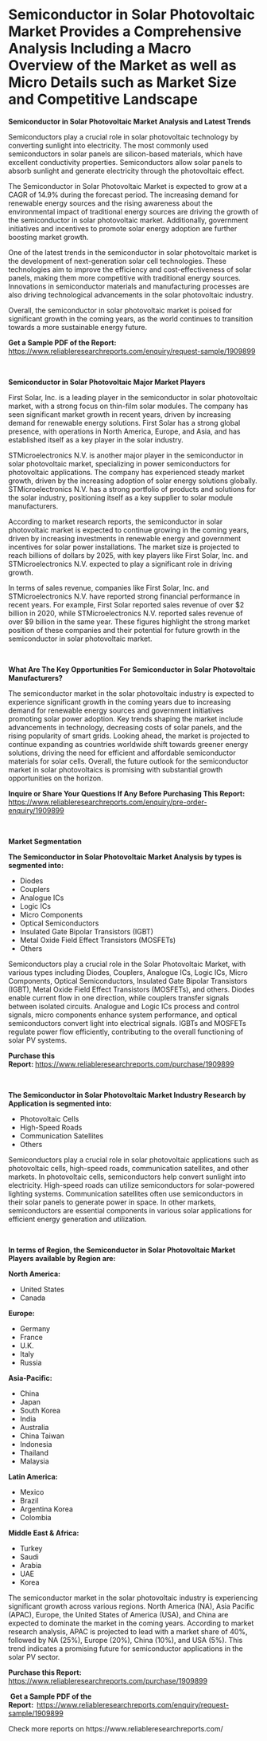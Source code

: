 <p><h1>Semiconductor in Solar Photovoltaic Market Provides a Comprehensive Analysis Including a Macro Overview of the Market as well as Micro Details such as Market Size and Competitive Landscape</h1></p><p><strong>Semiconductor in Solar Photovoltaic Market Analysis and Latest Trends</strong></p>
<p><p>Semiconductors play a crucial role in solar photovoltaic technology by converting sunlight into electricity. The most commonly used semiconductors in solar panels are silicon-based materials, which have excellent conductivity properties. Semiconductors allow solar panels to absorb sunlight and generate electricity through the photovoltaic effect.</p><p>The Semiconductor in Solar Photovoltaic Market is expected to grow at a CAGR of 14.9% during the forecast period. The increasing demand for renewable energy sources and the rising awareness about the environmental impact of traditional energy sources are driving the growth of the semiconductor in solar photovoltaic market. Additionally, government initiatives and incentives to promote solar energy adoption are further boosting market growth.</p><p>One of the latest trends in the semiconductor in solar photovoltaic market is the development of next-generation solar cell technologies. These technologies aim to improve the efficiency and cost-effectiveness of solar panels, making them more competitive with traditional energy sources. Innovations in semiconductor materials and manufacturing processes are also driving technological advancements in the solar photovoltaic industry.</p><p>Overall, the semiconductor in solar photovoltaic market is poised for significant growth in the coming years, as the world continues to transition towards a more sustainable energy future.</p></p>
<p><strong>Get a Sample PDF of the Report:&nbsp;</strong> <a href="https://www.reliableresearchreports.com/enquiry/request-sample/1909899">https://www.reliableresearchreports.com/enquiry/request-sample/1909899</a></p>
<p>&nbsp;</p>
<p><strong>Semiconductor in Solar Photovoltaic Major Market Players</strong></p>
<p><p>First Solar, Inc. is a leading player in the semiconductor in solar photovoltaic market, with a strong focus on thin-film solar modules. The company has seen significant market growth in recent years, driven by increasing demand for renewable energy solutions. First Solar has a strong global presence, with operations in North America, Europe, and Asia, and has established itself as a key player in the solar industry.</p><p>STMicroelectronics N.V. is another major player in the semiconductor in solar photovoltaic market, specializing in power semiconductors for photovoltaic applications. The company has experienced steady market growth, driven by the increasing adoption of solar energy solutions globally. STMicroelectronics N.V. has a strong portfolio of products and solutions for the solar industry, positioning itself as a key supplier to solar module manufacturers.</p><p>According to market research reports, the semiconductor in solar photovoltaic market is expected to continue growing in the coming years, driven by increasing investments in renewable energy and government incentives for solar power installations. The market size is projected to reach billions of dollars by 2025, with key players like First Solar, Inc. and STMicroelectronics N.V. expected to play a significant role in driving growth.</p><p>In terms of sales revenue, companies like First Solar, Inc. and STMicroelectronics N.V. have reported strong financial performance in recent years. For example, First Solar reported sales revenue of over $2 billion in 2020, while STMicroelectronics N.V. reported sales revenue of over $9 billion in the same year. These figures highlight the strong market position of these companies and their potential for future growth in the semiconductor in solar photovoltaic market.</p></p>
<p>&nbsp;</p>
<p><strong>What Are The Key Opportunities For Semiconductor in Solar Photovoltaic Manufacturers?</strong></p>
<p><p>The semiconductor market in the solar photovoltaic industry is expected to experience significant growth in the coming years due to increasing demand for renewable energy sources and government initiatives promoting solar power adoption. Key trends shaping the market include advancements in technology, decreasing costs of solar panels, and the rising popularity of smart grids. Looking ahead, the market is projected to continue expanding as countries worldwide shift towards greener energy solutions, driving the need for efficient and affordable semiconductor materials for solar cells. Overall, the future outlook for the semiconductor market in solar photovoltaics is promising with substantial growth opportunities on the horizon.</p></p>
<p><strong>Inquire or Share Your Questions If Any Before Purchasing This Report:</strong> <a href="https://www.reliableresearchreports.com/enquiry/pre-order-enquiry/1909899">https://www.reliableresearchreports.com/enquiry/pre-order-enquiry/1909899</a></p>
<p>&nbsp;</p>
<p><strong>Market Segmentation</strong></p>
<p><strong>The Semiconductor in Solar Photovoltaic Market Analysis by types is segmented into:</strong></p>
<p><ul><li>Diodes</li><li>Couplers</li><li>Analogue ICs</li><li>Logic ICs</li><li>Micro Components</li><li>Optical Semiconductors</li><li>Insulated Gate Bipolar Transistors (IGBT)</li><li>Metal Oxide Field Effect Transistors (MOSFETs)</li><li>Others</li></ul></p>
<p><p>Semiconductors play a crucial role in the Solar Photovoltaic Market, with various types including Diodes, Couplers, Analogue ICs, Logic ICs, Micro Components, Optical Semiconductors, Insulated Gate Bipolar Transistors (IGBT), Metal Oxide Field Effect Transistors (MOSFETs), and others. Diodes enable current flow in one direction, while couplers transfer signals between isolated circuits. Analogue and Logic ICs process and control signals, micro components enhance system performance, and optical semiconductors convert light into electrical signals. IGBTs and MOSFETs regulate power flow efficiently, contributing to the overall functioning of solar PV systems.</p></p>
<p><strong>Purchase this Report:&nbsp;</strong><a href="https://www.reliableresearchreports.com/purchase/1909899">https://www.reliableresearchreports.com/purchase/1909899</a></p>
<p>&nbsp;</p>
<p><strong>The Semiconductor in Solar Photovoltaic Market Industry Research by Application is segmented into:</strong></p>
<p><ul><li>Photovoltaic Cells</li><li>High-Speed Roads</li><li>Communication Satellites</li><li>Others</li></ul></p>
<p><p>Semiconductors play a crucial role in solar photovoltaic applications such as photovoltaic cells, high-speed roads, communication satellites, and other markets. In photovoltaic cells, semiconductors help convert sunlight into electricity. High-speed roads can utilize semiconductors for solar-powered lighting systems. Communication satellites often use semiconductors in their solar panels to generate power in space. In other markets, semiconductors are essential components in various solar applications for efficient energy generation and utilization.</p></p>
<p>&nbsp;</p>
<p><strong>In terms of Region, the Semiconductor in Solar Photovoltaic Market Players available by Region are:</strong></p>
<p>
    <p> <strong> North America: </strong>
        <ul>
            <li>United States</li>
            <li>Canada</li>
        </ul>
        </p> 
    <p> <strong> Europe: </strong>
        <ul>
            <li>Germany</li>
            <li>France</li>
            <li>U.K.</li>
            <li>Italy</li>
            <li>Russia</li>
        </ul>
        </p> 
    <p> <strong> Asia-Pacific: </strong>
        <ul>
            <li>China</li>
            <li>Japan</li>
            <li>South Korea</li>
            <li>India</li>
            <li>Australia</li>
            <li>China Taiwan</li>
            <li>Indonesia</li>
            <li>Thailand</li>
            <li>Malaysia</li>
        </ul>
        </p> 
    <p> <strong> Latin America: </strong>
        <ul>
            <li>Mexico</li>
            <li>Brazil</li>
            <li>Argentina Korea</li>
            <li>Colombia</li>
        </ul>
        </p> 
    <p> <strong> Middle East & Africa: </strong>
        <ul>
            <li>Turkey</li>
            <li>Saudi</li>
            <li>Arabia</li>
            <li>UAE</li>
            <li>Korea</li>
        </ul>
    </p>
    </p>
<p><p>The semiconductor market in the solar photovoltaic industry is experiencing significant growth across various regions. North America (NA), Asia Pacific (APAC), Europe, the United States of America (USA), and China are expected to dominate the market in the coming years. According to market research analysis, APAC is projected to lead with a market share of 40%, followed by NA (25%), Europe (20%), China (10%), and USA (5%). This trend indicates a promising future for semiconductor applications in the solar PV sector.</p></p>
<p><strong>Purchase this Report: </strong><a href="https://www.reliableresearchreports.com/purchase/1909899">https://www.reliableresearchreports.com/purchase/1909899</a></p>
<p>&nbsp;<strong>Get a Sample PDF of the Report:&nbsp;&nbsp;</strong><a href="https://www.reliableresearchreports.com/enquiry/request-sample/1909899">https://www.reliableresearchreports.com/enquiry/request-sample/1909899</a></p>
<p><strong></strong></p>
<p>Check more reports on https://www.reliableresearchreports.com/</p>
